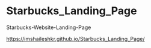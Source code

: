 # Starbucks_Landing_Page
Starbucks-Website-Landing-Page

https://imshaileshkr.github.io/Starbucks_Landing_Page/
